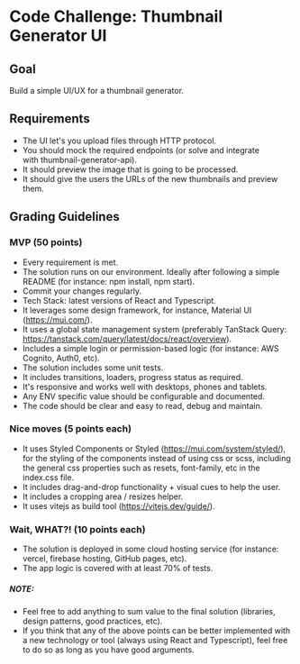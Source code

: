 # Code Challenge: Thumbnail Generator UI

## Goal
Build a simple UI/UX for a thumbnail generator.

## Requirements
* The UI let's you upload files through HTTP protocol.
* You should mock the required endpoints (or solve and integrate with thumbnail-generator-api).
* It should preview the image that is going to be processed.
* It should give the users the URLs of the new thumbnails and preview them.

## Grading Guidelines

### MVP (50 points)
* Every requirement is met.
* The solution runs on our environment. Ideally after following a simple README (for instance: npm install, npm start).
* Commit your changes regularly.
* Tech Stack: latest versions of React and Typescript.
* It leverages some design framework, for instance, Material UI (https://mui.com/).
* It uses a global state management system (preferably TanStack Query: https://tanstack.com/query/latest/docs/react/overview).
* Includes a simple login or permission-based logic (for instance: AWS Cognito, Auth0, etc).
* The solution includes some unit tests.
* It includes transitions, loaders, progress status as required.
* It's responsive and works well with desktops, phones and tablets.
* Any ENV specific value should be configurable and documented.
* The code should be clear and easy to read, debug and maintain.

### Nice moves (5 points each)
* It uses Styled Components or Styled (https://mui.com/system/styled/), for the styling of the components instead of using css or scss, including the general css properties such as resets, font-family, etc in the index.css file.
* It includes drag-and-drop functionality + visual cues to help the user.
* It includes a cropping area / resizes helper.
* It uses vitejs as build tool (https://vitejs.dev/guide/).

### Wait, WHAT?! (10 points each)
* The solution is deployed in some cloud hosting service (for instance: vercel, firebase hosting, GitHub pages, etc).
* The app logic is covered with at least 70% of tests.

##### NOTE:
* Feel free to add anything to sum value to the final solution (libraries, design patterns, good practices, etc).
* If you think that any of the above points can be better implemented with a new technology or tool (always using React and Typescript), feel free to do so as long as you have good arguments.
